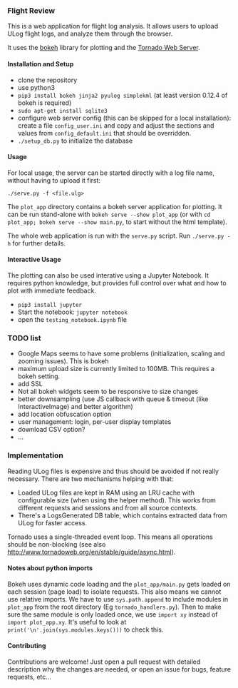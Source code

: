 ### Flight Review ###

This is a web application for flight log analysis. It allows users to upload
ULog flight logs, and analyze them through the browser.

It uses the [bokeh](http://bokeh.pydata.org) library for plotting and the
[Tornado Web Server](http://www.tornadoweb.org).


#### Installation and Setup ####

- clone the repository
- use python3
- `pip3 install bokeh jinja2 pyulog simplekml` (at least version 0.12.4 of bokeh is
  required)
- `sudo apt-get install sqlite3`
- configure web server config (this can be skipped for a local installation):
  create a file `config_user.ini` and copy and adjust the sections and values
  from `config_default.ini` that should be overridden.
- `./setup_db.py` to initialize the database


#### Usage ####

For local usage, the server can be started directly with a log file name,
without having to upload it first:
```
./serve.py -f <file.ulg>
```

The `plot_app` directory contains a bokeh server application for plotting. It
can be run stand-alone with `bokeh serve --show plot_app` (or with `cd plot_app;
bokeh serve --show main.py`, to start without the html template).

The whole web application is run with the `serve.py` script. Run `./serve.py -h`
for further details.


#### Interactive Usage ####
The plotting can also be used interative using a Jupyter Notebook. It
requires python knowledge, but provides full control over what and how to plot
with immediate feedback.

- `pip3 install jupyter`
- Start the notebook: `jupyter notebook`
- open the `testing_notebook.ipynb` file

### TODO list ###
- Google Maps seems to have some problems (initialization, scaling and zooming
  issues). This is bokeh
- maximum upload size is currently limited to 100MB. This requires a bokeh
  setting.
- add SSL
- Not all bokeh widgets seem to be responsive to size changes
- better downsampling (use JS callback with queue & timeout (like
  InteractiveImage) and better algorithm)
- add location obfuscation option
- user management: login, per-user display templates
- download CSV option?
- ...


### Implementation ###
Reading ULog files is expensive and thus should be avoided if not really
necessary. There are two mechanisms helping with that:
- Loaded ULog files are kept in RAM using an LRU cache with configurable size
  (when using the helper method). This works from different requests and
  sessions and from all source contexts.
- There's a LogsGenerated DB table, which contains extracted data from ULog
  for faster access.

Tornado uses a single-threaded event loop. This means all operations should be
non-blocking (see also http://www.tornadoweb.org/en/stable/guide/async.html).


#### Notes about python imports ####
Bokeh uses dynamic code loading and the `plot_app/main.py` gets loaded on each
session (page load) to isolate requests. This also means we cannot use relative
imports. We have to use `sys.path.append` to include modules in `plot_app` from
the root directory (Eg `tornado_handlers.py`). Then to make sure the same module
is only loaded once, we use `import xy` instead of `import plot_app.xy`.
It's useful to look at `print('\n'.join(sys.modules.keys()))` to check this.


#### Contributing ####
Contributions are welcome! Just open a pull request with detailed description
why the changes are needed, or open an issue for bugs, feature requests, etc...

